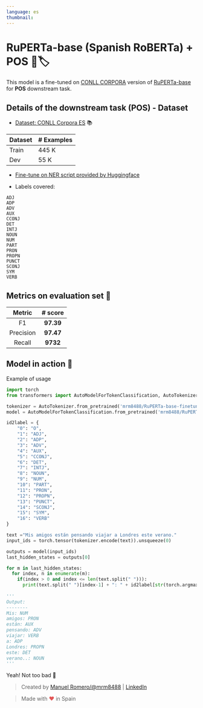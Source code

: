 ```yaml
---
language: es
thumbnail:
---
```


# RuPERTa-base  (Spanish RoBERTa) + POS 🎃🏷

This model is a fine-tuned on [CONLL CORPORA](https://www.kaggle.com/nltkdata/conll-corpora) version of [RuPERTa-base](https://huggingface.co/mrm8488/RuPERTa-base) for **POS** downstream task.

## Details of the downstream task (POS) - Dataset

- [Dataset:  CONLL Corpora ES](https://www.kaggle.com/nltkdata/conll-corpora) 📚

| Dataset                | # Examples |
| ---------------------- | ----- |
| Train                  | 445 K |
| Dev                    | 55 K |

- [Fine-tune on NER script provided by Huggingface](https://github.com/huggingface/transformers/blob/master/examples/token-classification/run_ner.py)

- Labels covered:

```
ADJ
ADP
ADV
AUX
CCONJ
DET
INTJ
NOUN
NUM
PART
PRON
PROPN
PUNCT
SCONJ
SYM
VERB
```

## Metrics on evaluation set 🧾

|                                                      Metric                                                       |  # score  |
| :------------------------------------------------------------------------------------: | :-------: |
| F1                                       | **97.39**  
| Precision                                | **97.47** | 
| Recall                                   | **9732** |    

## Model in action 🔨


Example of usage

```python
import torch
from transformers import AutoModelForTokenClassification, AutoTokenizer

tokenizer = AutoTokenizer.from_pretrained('mrm8488/RuPERTa-base-finetuned-pos')
model = AutoModelForTokenClassification.from_pretrained('mrm8488/RuPERTa-base-finetuned-pos')

id2label = {
    "0": "O",
    "1": "ADJ",
    "2": "ADP",
    "3": "ADV",
    "4": "AUX",
    "5": "CCONJ",
    "6": "DET",
    "7": "INTJ",
    "8": "NOUN",
    "9": "NUM",
    "10": "PART",
    "11": "PRON",
    "12": "PROPN",
    "13": "PUNCT",
    "14": "SCONJ",
    "15": "SYM",
    "16": "VERB"
}

text ="Mis amigos están pensando viajar a Londres este verano."
input_ids = torch.tensor(tokenizer.encode(text)).unsqueeze(0)

outputs = model(input_ids)
last_hidden_states = outputs[0]

for m in last_hidden_states:
  for index, n in enumerate(m):
    if(index > 0 and index <= len(text.split(" "))):
      print(text.split(" ")[index-1] + ": " + id2label[str(torch.argmax(n).item())])
      
'''
Output:
--------
Mis: NUM
amigos: PRON
están: AUX
pensando: ADV
viajar: VERB
a: ADP
Londres: PROPN
este: DET
verano..: NOUN
'''
```
Yeah! Not too bad 🎉

> Created by [Manuel Romero/@mrm8488](https://twitter.com/mrm8488) | [LinkedIn](https://www.linkedin.com/in/manuel-romero-cs/)

> Made with <span style="color: #e25555;">&hearts;</span> in Spain
